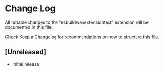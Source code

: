 # Change Log

All notable changes to the "esbuildwebextensiontest" extension will be documented in this file.

Check [Keep a Changelog](http://keepachangelog.com/) for recommendations on how to structure this file.

## [Unreleased]

- Initial release